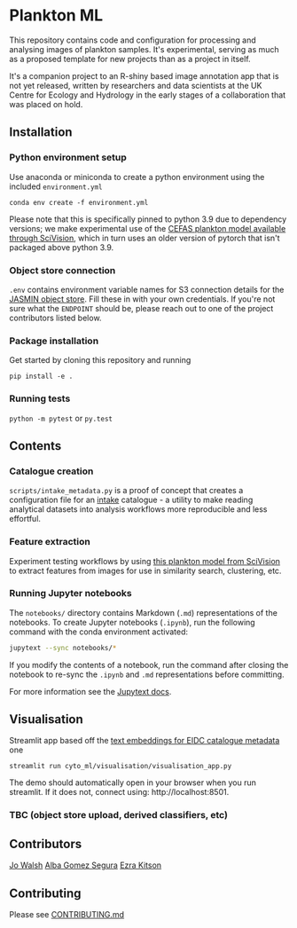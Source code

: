 # Plankton ML

This repository contains code and configuration for processing and analysing images of plankton samples. It's experimental, serving as much as a proposed template for new projects than as a project in itself.

It's a companion project to an R-shiny based image annotation app that is not yet released, written by researchers and data scientists at the UK Centre for Ecology and Hydrology in the early stages of a collaboration that was placed on hold.

## Installation

### Python environment setup

Use anaconda or miniconda to create a python environment using the included `environment.yml`

```
conda env create -f environment.yml
```

Please note that this is specifically pinned to python 3.9 due to dependency versions; we make experimental use of the [CEFAS plankton model available through SciVision](https://sci.vision/#/model/resnet50-plankton), which in turn uses an older version of pytorch that isn't packaged above python 3.9.

### Object store connection

`.env` contains environment variable names for S3 connection details for the [JASMIN object store](https://github.com/NERC-CEH/object_store_tutorial/). Fill these in with your own credentials. If you're not sure what the `ENDPOINT` should be, please reach out to one of the project contributors listed below. 


### Package installation

Get started by cloning this repository and running

`pip install -e .`

### Running tests

`python -m pytest` or `py.test`

## Contents

### Catalogue creation

`scripts/intake_metadata.py` is a proof of concept that creates a configuration file for an [intake](https://intake.readthedocs.io/en/latest/) catalogue - a utility to make reading analytical datasets into analysis workflows more reproducible and less effortful.

### Feature extraction

Experiment testing workflows by using [this plankton model from SciVision](https://sci.vision/#/model/resnet50-plankton) to extract features from images for use in similarity search, clustering, etc.

### Running Jupyter notebooks

The `notebooks/` directory contains Markdown (`.md`) representations of the notebooks.
To create Jupyter notebooks (`.ipynb`), run the following command with the conda environment activated:

```sh
jupytext --sync notebooks/*
```

If you modify the contents of a notebook, run the command after closing the notebook to re-sync the `.ipynb` and `.md` representations before committing.

For more information see the [Jupytext docs](https://jupytext.readthedocs.io/en/latest/).

## Visualisation

Streamlit app based off the [text embeddings for EIDC catalogue metadata](https://github.com/NERC-CEH/embeddings_app/) one

```
streamlit run cyto_ml/visualisation/visualisation_app.py
```

The demo should automatically open in your browser when you run streamlit. If it does not, connect using: http://localhost:8501.

### TBC (object store upload, derived classifiers, etc)


## Contributors

[Jo Walsh](https://github.com/metazool/)
[Alba Gomez Segura](https://github.com/albags)
[Ezra Kitson](http://github.com/Kzra)

## Contributing

Please see [CONTRIBUTING.md](CONTRIBUTING.md)

